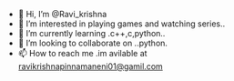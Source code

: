 - 👋 Hi, I’m @Ravi_krishna 
- 👀 I’m interested in playing games and watching series..
- 🌱 I’m currently learning .c++,c,python..
- 💞️ I’m looking to collaborate on ..python.
- 📫 How to reach me .im avilable at ravikrishnapinnamaneni01@gamil.com

<!---
chintu5/chintu5 is a ✨ special ✨ repository because its `README.md` (this file) appears on your GitHub profile.
You can click the Preview link to take a look at your changes.
--->
